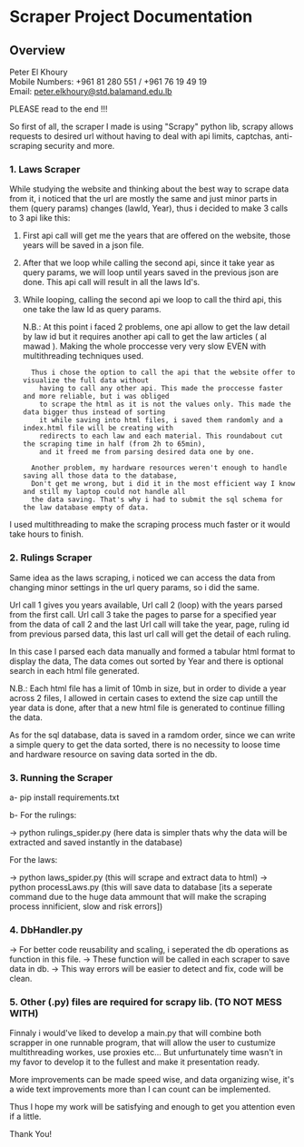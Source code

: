 # Scraper Project Documentation

## Overview

Peter El Khoury  
Mobile Numbers: +961 81 280 551 / +961 76 19 49 19  
Email: peter.elkhoury@std.balamand.edu.lb

PLEASE read to the end !!!

So first of all, the scraper I made is using "Scrapy" python lib, scrapy allows requests 
to desired url without having to deal with api limits, captchas, anti-scraping security and more.

### 1. Laws Scraper

While studying the website and thinking about the best way to scrape data from it, i noticed
that the url are mostly the same and just minor parts in them (query params) changes (lawId, Year),
thus i decided to make 3 calls to 3 api like this:

1. First api call will get me the years that are offered on the website, those years will be saved
   in a json file.
2. After that we loop while calling the second api, since it take year as query params, we will loop
   until years saved in the previous json are done. This api call will result in all the laws Id's.
3. While looping, calling the second api we loop to call the third api, this one take the law Id as
   query params. 

   N.B.: At this point i faced 2 problems, one api allow to get the law detail by law id but it requires 
           another api call to get the law articles ( al mawad ). Making the whole proccesse very very slow
           EVEN with multithreading techniques used. 

         Thus i chose the option to call the api that the website offer to visualize the full data without
           having to call any other api. This made the proccesse faster and more reliable, but i was obliged
           to scrape the html as it is not the values only. This made the data bigger thus instead of sorting 
           it while saving into html files, i saved them randomly and a index.html file will be creating with
           redirects to each law and each material. This roundabout cut the scraping time in half (from 2h to 65min),
           and it freed me from parsing desired data one by one.

         Another problem, my hardware resources weren't enough to handle saving all those data to the database, 
         Don't get me wrong, but i did it in the most efficient way I know and still my laptop could not handle all
         the data saving. That's why i had to submit the sql schema for the law database empty of data.

I used multithreading to make the scraping process much faster or it would take hours to finish.


### 2. Rulings Scraper

Same idea as the laws scraping, i noticed we can access the data from changing minor settings
in the url query params, so i did the same.

Url call 1 gives you years available,
Url call 2 (loop) with the years parsed from the first call.
Url call 3 take the pages to parse for a specified year from the data of call 2
and the last Url call will take the year, page, ruling id from previous parsed data,
this last url call will get the detail of each ruling.


In this case I parsed each data manually and formed a tabular html format to display the data,
The data comes out sorted by Year and there is optional search in each html file generated.

N.B.: Each html file has a limit of 10mb in size, but in order to divide a year across 2 files,
       I allowed in certain cases to extend the size cap untill the year data is done, after that
       a new html file is generated to continue filling the data.

As for the sql database, data is saved in a ramdom order, since we can write a simple query to get the 
   data sorted, there is no necessity to loose time and hardware resource on saving data sorted in the db.

### 3. Running the Scraper

a- pip install requirements.txt

b- For the rulings: 

   -> python rulings_spider.py (here data is simpler thats why the data will be extracted and saved instantly
                                   in the database)

  For the laws:

   -> python laws_spider.py   (this will scrape and extract data to html)
   -> python processLaws.py   (this will save data to database [its a seperate command due
                                   to the huge data ammount that will make the scraping process 
                                   innificient, slow and risk errors])


### 4. DbHandler.py

-> For better code reusability and scaling, i seperated the db operations as function in this file.
-> These function will be called in each scraper to save data in db.
-> This way errors will be easier to detect and fix, code will be clean.

### 5. Other (.py) files are required for scrapy lib. (TO NOT MESS WITH)


Finnaly i would've liked to develop a main.py that will combine both scrapper in one runnable program,
that will allow the user to custumize multithreading workes, use proxies etc... 
But unfurtunately time wasn't in my favor to develop it to the fullest and make it presentation ready.

More improvements can be made speed wise, and data organizing wise, it's a wide text improvements more than
I can count can be implemented.

Thus I hope my work will be satisfying and enough to get you attention even if a little.

Thank You!
